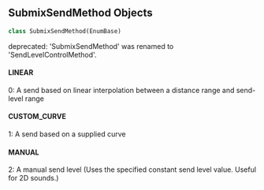 ## SubmixSendMethod Objects

```python
class SubmixSendMethod(EnumBase)
```

deprecated: 'SubmixSendMethod' was renamed to 'SendLevelControlMethod'.

<a id="unreal.SubmixSendMethod.LINEAR"></a>

#### LINEAR

0: A send based on linear interpolation between a distance range and send-level range

<a id="unreal.SubmixSendMethod.CUSTOM_CURVE"></a>

#### CUSTOM_CURVE

1: A send based on a supplied curve

<a id="unreal.SubmixSendMethod.MANUAL"></a>

#### MANUAL

2: A manual send level (Uses the specified constant send level value. Useful for 2D sounds.)

<a id="unreal.SubmixSendStage"></a>